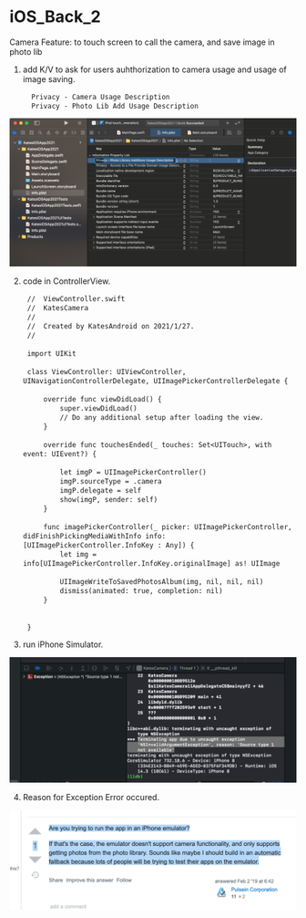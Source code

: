 # iOS_Back_2
Camera Feature: to touch screen to call the camera, and save image in photo lib

1. add K/V to ask for users auhthorization to camera usage and usage of image saving.

         Privacy - Camera Usage Description
         Privacy - Photo Lib Add Usage Description
         
         
  ![](https://raw.githubusercontent.com/QueenieCplusplus/iOS_Back_2/main/info_property_list_2.png)
     
2. code in ControllerView.


        //  ViewController.swift
        //  KatesCamera
        //
        //  Created by KatesAndroid on 2021/1/27.
        //

        import UIKit

        class ViewController: UIViewController, UINavigationControllerDelegate, UIImagePickerControllerDelegate {

            override func viewDidLoad() {
                super.viewDidLoad()
                // Do any additional setup after loading the view.
            }

            override func touchesEnded(_ touches: Set<UITouch>, with event: UIEvent?) {

                let imgP = UIImagePickerController()
                imgP.sourceType = .camera
                imgP.delegate = self
                show(imgP, sender: self)
            }

            func imagePickerController(_ picker: UIImagePickerController, didFinishPickingMediaWithInfo info: [UIImagePickerController.InfoKey : Any]) {
                let img = info[UIImagePickerController.InfoKey.originalImage] as! UIImage

                UIImageWriteToSavedPhotosAlbum(img, nil, nil, nil)
                dismiss(animated: true, completion: nil)
            }


        }
        
3. run iPhone Simulator.

  ![](https://raw.githubusercontent.com/QueenieCplusplus/iOS_Back_2/main/exception.png)
  
4. Reason for Exception Error occured.

  ![](https://raw.githubusercontent.com/QueenieCplusplus/iOS_Back_2/main/reason.png)



